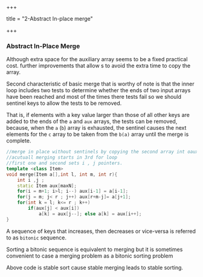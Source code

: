 +++

title = "2-Abstract In-place merge"

+++

### Abstract In-Place Merge

Although extra space for the auxiliary array seems to be a fixed practical cost. further improvements that allow s to avoid the extra time to copy the array.

 Second characteristic of basic merge that is worthy of note is that the inner loop includes two tests to determine whether the ends of two input arrays have been reached and most of the times there tests fail so we should sentinel keys to allow the tests to be removed.

That is, if elements with a key value larger than those of all other keys are added to the ends of the `a` and `aux` arrays, the tests can be removed, because, when the `a` (`b`) array is exhausted, the sentinel causes the next elements for the `c` array to be taken from the `b(a)` array until the merge is complete.

````c++
//merge in place without sentinels by copying the second array int oaux in reverse order back to back with the first (putting aux in bitonic order).
//acutuall merging starts in 3rd for loop
//first one and second sets i , j pointers.
template <class Item>
void merge(Item a[],int l, int m, int r){
    int i ,j ;
    static Item aux[maxN];
    for(i = m+1; i>l; i--) aux[i-1] = a[i-1];
    for(j = m; j< r ; j++) aux[r+m-j]= a[j+1];
    for(int k = l; k<= r ; k++)
        if(aux[j] < aux[i])
            a[k] = aux[j--]; else a[k] = aux[i++];
}
````

A sequence of keys that increases, then decreases or vice-versa is referred to as `bitonic` sequence.

Sorting a bitonic sequence is equivalent to merging but it is sometimes convenient to case a merging problem as a bitonic sorting problem

Above code is stable sort cause stable merging leads to stable sorting.